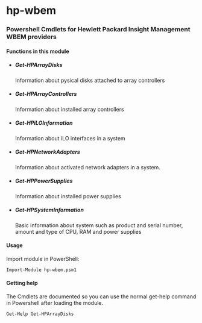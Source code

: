 # hp-wbem
### Powershell Cmdlets for Hewlett Packard Insight Management WBEM providers

#### Functions in this module
* ##### Get-HPArrayDisks

  Information about pysical disks attached to array controllers
  
* ##### Get-HPArrayControllers

  Information about installed array controllers
  
* ##### Get-HPiLOInformation

  Information about iLO interfaces in a system

* ##### Get-HPNetworkAdapters

  Information about activated network adapters in a system.

* ##### Get-HPPowerSupplies

  Information about installed power supplies

* ##### Get-HPSystemInformation

  Basic information about system such as product and serial number, amount and type of  CPU, RAM and power supplies

#### Usage
Import module in PowerShell:

`Import-Module hp-wbem.psm1`

#### Getting help
The Cmdlets are documented so you can use the normal get-help command in Powershell after loading the module.

`Get-Help Get-HPArrayDisks`
